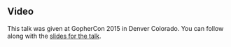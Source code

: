 <!--
{
"name" : "embrace-the-interface",
"version" : "0.1",
"title" : "Embrace the Interface",
"description" : "Go gives us powerful abstraction through interfaces with no bureaucracy. In my quest to find the right balance between pragmatism and abstraction, I have developed some useful patterns that leverage Go’s interfaces to make code modular, lean and clean.",
"homepage" : "https://github.com/gophercon/2015-talks/blob/master/Tom%C3%A1s%20Senart%20-%20Embrace%20the%20Interface/ETI.pdf",
"canonicalSource" : "https://github.com/gophercon/2015-talks/blob/master/Tom%C3%A1s%20Senart%20-%20Embrace%20the%20Interface/ETI.pdf",
"freshnessDate" : 2015-07-28,
"license" : "All Rights Reserved"
}
-->

<!-- @section -->

## Video

This talk was given at GopherCon 2015 in Denver Colorado. You can follow along with the [slides for the talk](https://github.com/gophercon/2015-talks/blob/master/Tom%C3%A1s%20Senart%20-%20Embrace%20the%20Interface/ETI.pdf).

<!-- @asset, "contentType": "outlearn/video", "provider": "youtube", "url": "https://www.youtube.com/embed/xyDkyFjzFVc" -->
